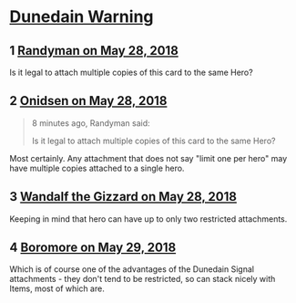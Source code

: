 # [Dunedain Warning](https://community.fantasyflightgames.com/topic/276795-dunedain-warning/)

## 1 [Randyman on May 28, 2018](https://community.fantasyflightgames.com/topic/276795-dunedain-warning/?do=findComment&comment=3351978)

Is it legal to attach multiple copies of this card to the same Hero?

## 2 [Onidsen on May 28, 2018](https://community.fantasyflightgames.com/topic/276795-dunedain-warning/?do=findComment&comment=3351993)

> 8 minutes ago, Randyman said:
> 
> Is it legal to attach multiple copies of this card to the same Hero?

Most certainly. Any attachment that does not say "limit one per hero" may have multiple copies attached to a single hero.

## 3 [Wandalf the Gizzard on May 28, 2018](https://community.fantasyflightgames.com/topic/276795-dunedain-warning/?do=findComment&comment=3352134)

Keeping in mind that hero can have up to only two restricted attachments.

## 4 [Boromore on May 29, 2018](https://community.fantasyflightgames.com/topic/276795-dunedain-warning/?do=findComment&comment=3352691)

Which is of course one of the advantages of the Dunedain Signal attachments - they don't tend to be restricted, so can stack nicely with Items, most of which are.

